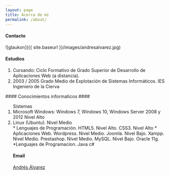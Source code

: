 ```yaml
---
layout: page
title: Acerca de mi
permalink: /about/
---
```

#### Contacto ####

![glaukon]({{ site.baseurl }}/images/andresalvarez.jpg)

#### Estudios ####
<ol>
    <li>Cursando: Ciclo Formativo de Grado Superior de Desarrollo de Aplicaciones Web (a distancia).</li>
    <li>2003 / 2005 Grado Medio de Explotación de Sistemas Informáticos. IES Ingeniero de la Cierva</li>
    </ol>
#### Conocimientos informaticos ####
<ol>Sistemas </pl>
    <li>Microsoft Windows: Windows 7, Windows 10, Windows Server 2008 y 2012 Nivel Alto</lu>
    <li>Linux (Ubuntu). Nivel Medio</li>
* Lenguajes de Programación.
    HTML5. Nivel Alto.
    CSS3. Nivel Alto
* Aplicaciones Web.
    Wordpress. Nivel Medio.
    Joomla. Nivel Bajo.
    Xampp. Nivel Medio.
    Prestashop. Nivel Medio.
    MySQL. Nivel Bajo.
    Oracle 11g.
*Lenguajes de Programacion.
    Java
    c#




#### Email ####

[Andrés Álvarez](mailto:andresalvarezgonzalez@gmail.com)




